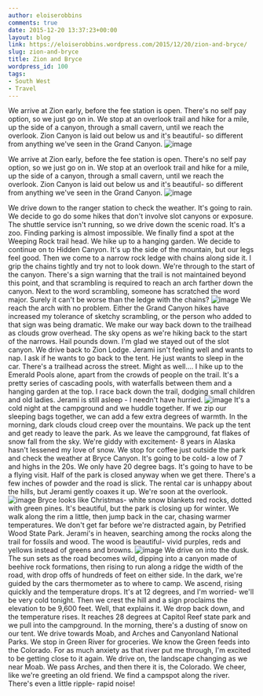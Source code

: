 ```yaml
---
author: eloiserobbins
comments: true
date: 2015-12-20 13:37:23+00:00
layout: blog
link: https://eloiserobbins.wordpress.com/2015/12/20/zion-and-bryce/
slug: zion-and-bryce
title: Zion and Bryce
wordpress_id: 100
tags:
- South West
- Travel
---
```


We arrive at Zion early, before the fee station is open. There's no self pay option, so we just go on in. We stop at an overlook trail and hike for a mile, up the side of a canyon, through a small cavern, until we reach the overlook. Zion Canyon is laid out below us and it's beautiful- so different from anything we've seen in the Grand Canyon.
![image](https://eloiserobbins.files.wordpress.com/2015/12/image10.jpeg)


We arrive at Zion early, before the fee station is open. There's no self pay option, so we just go on in. We stop at an overlook trail and hike for a mile, up the side of a canyon, through a small cavern, until we reach the overlook. Zion Canyon is laid out below us and it's beautiful- so different from anything we've seen in the Grand Canyon.
![image](https://eloiserobbins.files.wordpress.com/2015/12/image10.jpeg)

We drive down to the ranger station to check the weather. It's going to rain. We decide to go do some hikes that don't involve slot canyons or exposure. The shuttle service isn't running, so we drive down the scenic road. It's a zoo. Finding parking is almost impossible. We finally find a spot at the Weeping Rock trail head. We hike up to a hanging garden. We decide to continue on to Hidden Canyon. It's up the side of the mountain, but our legs feel good. Then we come to a narrow rock ledge with chains along side it. I grip the chains tightly and try not to look down. We're through to the start of the canyon. There's a sign warning that the trail is not maintained beyond this point, and that scrambling is required to reach an arch farther down the canyon. Next to the word scrambling, someone has scratched the word major. Surely it can't be worse than the ledge with the chains?
![image](https://eloiserobbins.files.wordpress.com/2015/12/image11.jpeg)
We reach the arch with no problem. Either the Grand Canyon hikes have increased my tolerance of sketchy scrambling, or the person who added to that sign was being dramatic. We make our way back down to the trailhead as clouds grow overhead.
The sky opens as we're hiking back to the start of the narrows. Hail pounds down. I'm glad we stayed out of the slot canyon.
We drive back to Zion Lodge. Jerami isn't feeling well and wants to nap. I ask if he wants to go back to the tent. He just wants to sleep in the car. There's a trailhead across the street. Might as well....
I hike up to the Emerald Pools alone, apart from the crowds of people on the trail. It's a pretty series of cascading pools, with waterfalls between them and a hanging garden at the top. I race back down the trail, dodging small children and old ladies. Jerami is still asleep - I needn't have hurried.
![image](https://eloiserobbins.files.wordpress.com/2015/12/image14.jpeg)
It's a cold night at the campground and we huddle together. If we zip our sleeping bags together, we can add a few extra degrees of warmth.
In the morning, dark clouds cloud creep over the mountains. We pack up the tent and get ready to leave the park. As we leave the campground, fat flakes of snow fall from the sky. We're giddy with excitement- 8 years in Alaska hasn't lessened my love of snow.
We stop for coffee just outside the park and check the weather at Bryce Canyon. It's going to be cold- a low of 7 and highs in the 20s. We only have 20 degree bags. It's going to have to be a flying visit.
Half of the park is closed anyway when we get there. There's a few inches of powder and the road is slick. The rental car is unhappy about the hills, but Jerami gently coaxes it up. We're soon at the overlook.
![image](https://eloiserobbins.files.wordpress.com/2015/12/image12.jpeg)
Bryce looks like Christmas- white snow blankets red rocks, dotted with green pines. It's beautiful, but the park is closing up for winter. We walk along the rim a little, then jump back in the car, chasing warmer temperatures.
We don't get far before we're distracted again, by Petrified Wood State Park. Jerami's in heaven, searching among the rocks along the trail for fossils and wood. The wood is beautiful- vivid purples, reds and yellows instead of greens and browns.
![image](https://eloiserobbins.files.wordpress.com/2015/12/image131.jpeg)
We drive on into the dusk. The sun sets as the road becomes wild, dipping into a canyon made of beehive rock formations, then rising to run along a ridge the width of the road, with drop offs of hundreds of feet on either side.
In the dark, we're guided by the cars thermometer as to where to camp. We ascend, rising quickly and the temperature drops. It's at 12 degrees, and I'm worried- we'll be very cold tonight. Then we crest the hill and a sign proclaims the elevation to be 9,600 feet. Well, that explains it. We drop back down, and the temperature rises. It reaches 28 degrees at Capitol Reef state park and we pull into the campground. In the morning, there's a dusting of snow on our tent.
We drive towards Moab, and Arches and Canyonland National Parks. We stop in Green River for groceries. We know the Green feeds into the Colorado. For as much anxiety as that river put me through, I'm excited to be getting close to it again. We drive on, the landscape changing as we near Moab. We pass Arches, and then there it is, the Colorado. We cheer, like we're greeting an old friend. We find a campspot along the river. There's even a little ripple- rapid noise!
